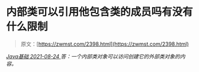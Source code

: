 <!--yml
category: 未分类
date: 0001-01-01 00:00:00
-->

# 内部类可以引用他包含类的成员吗有没有什么限制

> 原文：[https://zwmst.com/2398.html](https://zwmst.com/2398.html)

   [ *Java基础* ](https://zwmst.com/java%e5%9f%ba%e7%a1%80)*[ <time datetime="2021-08-24T08:30:56+08:00"> 2021-08-24 </time> ](https://zwmst.com/2398.html)  答：一个内部类对象可以访问创建它的外部类对象的内容。*